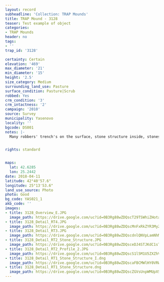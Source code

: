 ```yaml
---
layout: record
subheadline: 'Collection: TRAP Mounds'
title: TRAP Mound - 3128
teaser: Test example of object
categories:
- TRAP Mounds
header: no
tags:
- ''
trap_id: '3128'

certainty: Certain
elevation: '469'
max_diameter: '21'
min_diameter: '15'
height: '2.5'
size_category: Medium
surrounding_land_use: Pasture
surface_condition: Pasture|Scrub
robbed: Yes
crm_condition: '3'
crm_intactness: '2'
campaign: '2010'
source: Survey
municipality: Yasenovo
locality: ''
bgcode: DS001
notes: |-
  Many robbers' trench's on the surface, stone structure inside, stones on the surface.


rights: standard


maps:
  lat: 42.6285
  lon: 25.2442
date: 2018-04-11
latitude: 42°40'57.6"
longitude: 25°13'53.6"
land_use_source: Photo
photo: Good
bg_code: YAS021_1
akb_code: ''
images:
- title: 3128_Overview_E.JPG
  image_path: https://drive.google.com/uc?id=0B3Rg88wZDQscT29TSWhiZHotaWc
- title: 3128_Detail_RT4.JPG
  image_path: https://drive.google.com/uc?id=0B3Rg88wZDQscMnFxRkZYR3MyZTg
- title: 3128_Detail_RT3.JPG
  image_path: https://drive.google.com/uc?id=0B3Rg88wZDQscdnlQNVpLamNhMk0
- title: 3128_Detail_RT2_Stone_Structure.JPG
  image_path: https://drive.google.com/uc?id=0B3Rg88wZDQsceDJ4STJKdC1sTjg
- title: 3128_Detail_RT2_Profile_2.JPG
  image_path: https://drive.google.com/uc?id=0B3Rg88wZDQscS1l5M1U5ZXZhVjA
- title: 3128_Detail_RT1_Stone_Structure_I.dng
  image_path: https://drive.google.com/uc?id=0B3Rg88wZDQscaFBCMWlHY0VRWTg
- title: 3128_Detail_RT1_Stone_Structure.dng
  image_path: https://drive.google.com/uc?id=0B3Rg88wZDQscZGVsUnpWMUpXSEE
---
```

